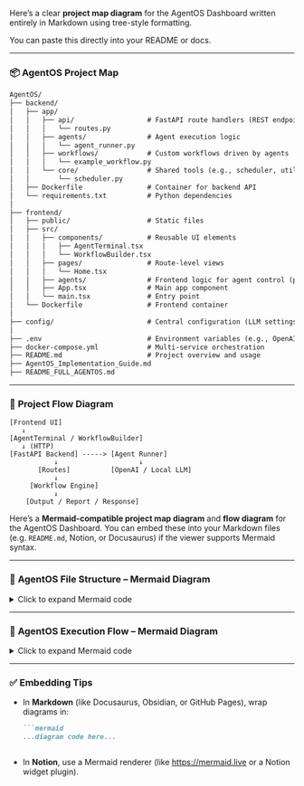 Here’s a clear **project map diagram** for the AgentOS Dashboard written entirely in Markdown using tree-style formatting.

You can paste this directly into your README or docs.

---

### 📦 **AgentOS Project Map**

```markdown
AgentOS/
├── backend/
│   ├── app/
│   │   ├── api/                  # FastAPI route handlers (REST endpoints)
│   │   │   └── routes.py
│   │   ├── agents/               # Agent execution logic
│   │   │   └── agent_runner.py
│   │   ├── workflows/            # Custom workflows driven by agents
│   │   │   └── example_workflow.py
│   │   └── core/                 # Shared tools (e.g., scheduler, utils)
│   │       └── scheduler.py
│   ├── Dockerfile                # Container for backend API
│   └── requirements.txt          # Python dependencies
│
├── frontend/
│   ├── public/                   # Static files
│   ├── src/
│   │   ├── components/           # Reusable UI elements
│   │   │   ├── AgentTerminal.tsx
│   │   │   └── WorkflowBuilder.tsx
│   │   ├── pages/                # Route-level views
│   │   │   └── Home.tsx
│   │   ├── agents/               # Frontend logic for agent control (planned)
│   │   ├── App.tsx               # Main app component
│   │   └── main.tsx              # Entry point
│   └── Dockerfile                # Frontend container
│
├── config/                       # Central configuration (LLM settings, tokens)
│
├── .env                          # Environment variables (e.g., OpenAI keys)
├── docker-compose.yml            # Multi-service orchestration
├── README.md                     # Project overview and usage
├── AgentOS_Implementation_Guide.md
├── README_FULL_AGENTOS.md
```

---

### 🔄 **Project Flow Diagram**

```text
[Frontend UI]
   ↓
[AgentTerminal / WorkflowBuilder]
   ↓ (HTTP)
[FastAPI Backend] -----> [Agent Runner]
           ↓                    ↓
       [Routes]          [OpenAI / Local LLM]
           ↓
     [Workflow Engine]
           ↓
    [Output / Report / Response]
```

Here’s a **Mermaid-compatible project map diagram** and **flow diagram** for the AgentOS Dashboard. You can embed these into your Markdown files (e.g. `README.md`, Notion, or Docusaurus) if the viewer supports Mermaid syntax.

---

### 📍 **AgentOS File Structure – Mermaid Diagram**

<details>
<summary>Click to expand Mermaid code</summary>

```mermaid
graph TD
  A[agentos/] --> B[backend/]
  A --> C[frontend/]
  A --> D[config/]
  A --> E[.env + docker-compose.yml]

  B --> B1[app/]
  B1 --> B2[api/routes.py]
  B1 --> B3[agents/agent_runner.py]
  B1 --> B4[workflows/example_workflow.py]
  B1 --> B5[core/scheduler.py]
  B --> B6[Dockerfile]

  C --> C1[public/]
  C --> C2[src/]
  C2 --> C3[components/AgentTerminal.tsx]
  C2 --> C4[components/WorkflowBuilder.tsx]
  C2 --> C5[pages/Home.tsx]
  C2 --> C6[agents/]
  C2 --> C7[App.tsx]
  C2 --> C8[main.tsx]
  C --> C9[Dockerfile]
```

</details>

---

### 🔄 **AgentOS Execution Flow – Mermaid Diagram**

<details>
<summary>Click to expand Mermaid code</summary>

```mermaid
flowchart TD
  UI[Frontend UI (React)]
  AT[AgentTerminal.tsx]
  WB[WorkflowBuilder.tsx]
  API[FastAPI Backend]
  AR[Agent Runner (OpenAI/Ollama)]
  WF[Workflow Engine]
  RESP[Response to UI / Export]

  UI --> AT
  UI --> WB
  AT --> API
  WB --> API
  API --> AR
  API --> WF
  AR --> RESP
  WF --> RESP
```

</details>

---

### ✅ Embedding Tips

- In **Markdown** (like Docusaurus, Obsidian, or GitHub Pages), wrap diagrams in:
  ```markdown
  ```mermaid
  ...diagram code here...
  ```
  ```

- In **Notion**, use a Mermaid renderer (like https://mermaid.live or a Notion widget plugin).
